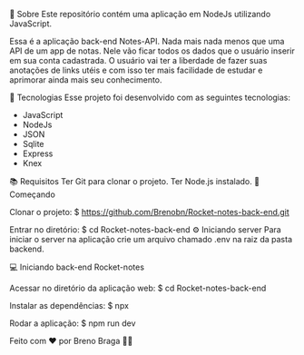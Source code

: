 📃 Sobre Este repositório contém uma aplicação em NodeJs utilizando JavaScript.

Essa é a aplicação back-end Notes-API. Nada mais nada menos que uma API de um app de notas. Nele vão ficar todos os dados que o usuário inserir em sua conta cadastrada. 
O usuário vai ter a liberdade de fazer suas anotações de links utéis e com isso ter mais facilidade de estudar e aprimorar ainda mais seu conhecimento.

🔨 Tecnologias Esse projeto foi desenvolvido com as seguintes tecnologias:

 - JavaScript
 - NodeJs
 - JSON
 - Sqlite
 - Express
 - Knex

📚 Requisitos Ter Git para clonar o projeto. Ter Node.js instalado. 🚀 Começando

Clonar o projeto:
$ https://github.com/Brenobn/Rocket-notes-back-end.git

Entrar no diretório:
$ cd Rocket-notes-back-end ⚙️ Iniciando server Para iniciar o server na aplicação crie um arquivo chamado .env na raiz da pasta backend.

💻 Iniciando back-end Rocket-notes

Acessar no diretório da aplicação web:
$ cd Rocket-notes-back-end

Instalar as dependências:
$ npx

Rodar a aplicação:
$ npm run dev

Feito com ❤️ por Breno Braga 👋🏻
